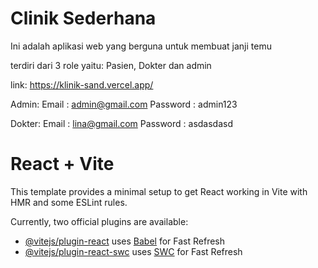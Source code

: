 # Clinik Sederhana
Ini adalah aplikasi web yang berguna untuk membuat janji temu

terdiri dari 3 role yaitu: Pasien, Dokter dan admin


link: https://klinik-sand.vercel.app/

Admin:
Email : admin@gmail.com
Password : admin123

Dokter:
Email : lina@gmail.com
Password : asdasdasd



# React + Vite

This template provides a minimal setup to get React working in Vite with HMR and some ESLint rules.

Currently, two official plugins are available:

- [@vitejs/plugin-react](https://github.com/vitejs/vite-plugin-react/blob/main/packages/plugin-react/README.md) uses [Babel](https://babeljs.io/) for Fast Refresh
- [@vitejs/plugin-react-swc](https://github.com/vitejs/vite-plugin-react-swc) uses [SWC](https://swc.rs/) for Fast Refresh
